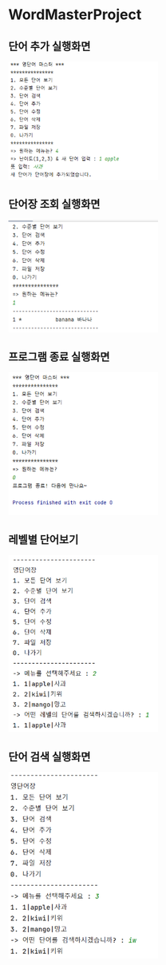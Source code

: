 # WordMasterProject

## 단어 추가 실행화면

<img src='https://github.com/jeeyunryu/WordMasterProject/blob/master/screenshots/Screenshot%202022-09-07%20195420.png?raw=true' width='300'>

## 단어장 조회 실행화면

<img src='https://github.com/jeeyunryu/WordMasterProject/blob/master/screenshots/Screenshot%202022-09-03%20111946.png?raw=true' width='300'>

## 프로그램 종료 실행화면

<img src='https://github.com/jeeyunryu/WordMasterProject/blob/master/screenshots/Screenshot%202022-09-03%20112650.png?raw=true' width='300'>

## 레벨별 단어보기
<img src='https://github.com/jeeyunryu/WordMasterProject/blob/master/screenshots/Screenshot%202022-09-14%20140414.png?raw=true' width='300'>

## 단어 검색 실행화면
<img src='https://github.com/jeeyunryu/WordMasterProject/blob/master/screenshots/Screenshot%202022-09-14%20140911.png?raw=true' width='300'>
